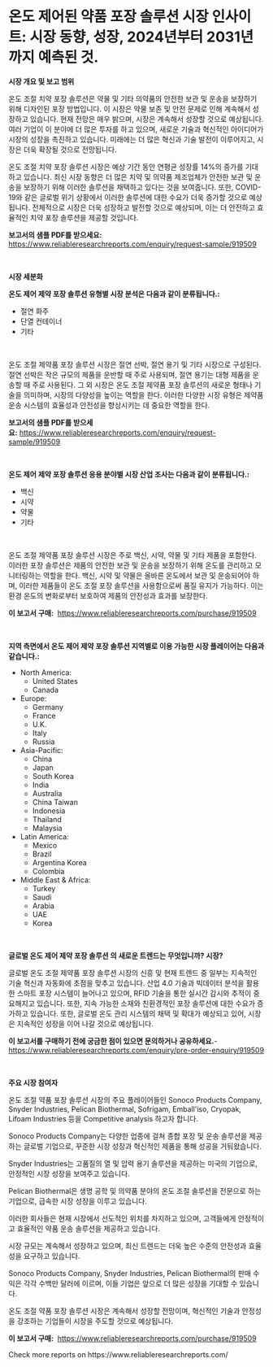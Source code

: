 <p><h1>온도 제어된 약품 포장 솔루션 시장 인사이트: 시장 동향, 성장, 2024년부터 2031년까지 예측된 것.</h1></p><p><strong>시장 개요 및 보고 범위</strong></p>
<p><p>온도 조절 치약 포장 솔루션은 약물 및 기타 의약품의 안전한 보관 및 운송을 보장하기 위해 디자인된 포장 방법입니다. 이 시장은 약물 보존 및 안전 문제로 인해 계속해서 성장하고 있습니다. 현재 전망은 매우 밝으며, 시장은 계속해서 성장할 것으로 예상됩니다. 여러 기업이 이 분야에 더 많은 투자를 하고 있으며, 새로운 기술과 혁신적인 아이디어가 시장의 성장을 촉진하고 있습니다. 미래에는 더 많은 혁신과 기술 발전이 이루어지고, 시장은 더욱 확장될 것으로 전망됩니다.</p><p>온도 조절 치약 포장 솔루션 시장은 예상 기간 동안 연평균 성장률 14%의 증가를 기대하고 있습니다. 최신 시장 동향은 더 많은 치약 및 의약품 제조업체가 안전한 보관 및 운송을 보장하기 위해 이러한 솔루션을 채택하고 있다는 것을 보여줍니다. 또한, COVID-19와 같은 글로벌 위기 상황에서 이러한 솔루션에 대한 수요가 더욱 증가할 것으로 예상됩니다. 전체적으로 시장은 더욱 성장하고 발전할 것으로 예상되며, 이는 더 안전하고 효율적인 치약 포장 솔루션을 제공할 것입니다.</p></p>
<p><strong>보고서의 샘플 PDF를 받으세요:</strong> <a href="https://www.reliableresearchreports.com/enquiry/request-sample/919509">https://www.reliableresearchreports.com/enquiry/request-sample/919509</a></p>
<p>&nbsp;</p>
<p><strong>시장 세분화</strong></p>
<p><strong>온도 제어 제약 포장 솔루션 유형별 시장 분석은 다음과 같이 분류됩니다.:</strong></p>
<p><ul><li>절연 화주</li><li>단열 컨테이너</li><li>기타</li></ul></p>
<p>&nbsp;</p>
<p><p>온도 조절 제약품 포장 솔루션 시장은 절연 선박, 절연 용기 및 기타 시장으로 구성된다. 절연 선박은 작은 규모의 제품을 운반할 때 주로 사용되며, 절연 용기는 대형 제품을 운송할 때 주로 사용된다. 그 외 시장은 온도 조절 제약품 포장 솔루션의 새로운 형태나 기술을 의미하며, 시장의 다양성을 높이는 역할을 한다. 이러한 다양한 시장 유형은 제약품 운송 시스템의 효율성과 안전성을 향상시키는 데 중요한 역할을 한다.</p></p>
<p><strong>보고서의 샘플 PDF를 받으세요:</strong>&nbsp;<a href="https://www.reliableresearchreports.com/enquiry/request-sample/919509">https://www.reliableresearchreports.com/enquiry/request-sample/919509</a></p>
<p>&nbsp;</p>
<p><strong> 온도 제어 제약 포장 솔루션 응용 분야별 시장 산업 조사는 다음과 같이 분류됩니다.:</strong></p>
<p><ul><li>백신</li><li>시약</li><li>약물</li><li>기타</li></ul></p>
<p>&nbsp;</p>
<p><p>온도 조절 제약품 포장 솔루션 시장은 주로 백신, 시약, 약물 및 기타 제품을 포함한다. 이러한 포장 솔루션은 제품의 안전한 보관 및 운송을 보장하기 위해 온도를 관리하고 모니터링하는 역할을 한다. 백신, 시약 및 약물은 올바른 온도에서 보관 및 운송되어야 하며, 이러한 제품들이 온도 조절 포장 솔루션을 사용함으로써 품질 유지가 가능하다. 이는 환경 온도의 변화로부터 보호하여 제품의 안전성과 효과를 보장한다.</p></p>
<p><strong>이 보고서 구매:</strong>&nbsp; <a href="https://www.reliableresearchreports.com/purchase/919509">https://www.reliableresearchreports.com/purchase/919509</a></p>
<p>&nbsp;</p>
<p><strong>지역 측면에서 온도 제어 제약 포장 솔루션 지역별로 이용 가능한 시장 플레이어는 다음과 같습니다.:</strong></p>
<p><ul>
    <li>
        North America:
        <ul>
            <li>United States</li>
            <li>Canada</li>
        </ul>
    </li>
    <li>
        Europe:
        <ul>
            <li>Germany</li>
            <li>France</li>
            <li>U.K.</li>
            <li>Italy</li>
            <li>Russia</li>
        </ul>
    </li>
    <li>
        Asia-Pacific:
        <ul>
            <li>China</li>
            <li>Japan</li>
            <li>South Korea</li>
            <li>India</li>
            <li>Australia</li>
            <li>China Taiwan</li>
            <li>Indonesia</li>
            <li>Thailand</li>
            <li>Malaysia</li>
        </ul>
    </li>
    <li>
        Latin America:
        <ul>
            <li>Mexico</li>
            <li>Brazil</li>
            <li>Argentina Korea</li>
            <li>Colombia</li>
        </ul>
    </li>
    <li>
        Middle East & Africa:
        <ul>
            <li>Turkey</li>
            <li>Saudi</li>
            <li>Arabia</li>
            <li>UAE</li>
            <li>Korea</li>
        </ul>
    </li>
    </ul></p>
<p>&nbsp;</p>
<p><strong>글로벌 온도 제어 제약 포장 솔루션 의 새로운 트렌드는 무엇입니까? 시장?</strong></p>
<p><p>글로벌 온도 조절 제약품 포장 솔루션 시장의 신흥 및 현재 트렌드 중 일부는 지속적인 기술 혁신과 자동화에 초점을 맞추고 있습니다. 산업 4.0 기술과 빅데이터 분석을 활용한 스마트 포장 시스템이 늘어나고 있으며, RFID 기술을 통한 실시간 감시와 추적이 중요해지고 있습니다. 또한, 지속 가능한 소재와 친환경적인 포장 솔루션에 대한 수요가 증가하고 있습니다. 또한, 글로벌 온도 관리 시스템의 채택 및 확대가 예상되고 있어, 시장은 지속적인 성장을 이어 나갈 것으로 예상됩니다.</p></p>
<p><strong>이 보고서를 구매하기 전에 궁금한 점이 있으면 문의하거나 공유하세요.</strong>- <a href="https://www.reliableresearchreports.com/enquiry/pre-order-enquiry/919509">https://www.reliableresearchreports.com/enquiry/pre-order-enquiry/919509</a></p>
<p>&nbsp;</p>
<p><strong>주요 시장 참여자</strong></p>
<p><p>온도 조절 약품 포장 솔루션 시장의 주요 플레이어들인 Sonoco Products Company, Snyder Industries, Pelican Biothermal, Sofrigam, Emball'iso, Cryopak, Lifoam Industries 등을 Competitive analysis 하고자 합니다. </p><p>Sonoco Products Company는 다양한 업종에 걸쳐 종합 포장 및 운송 솔루션을 제공하는 글로벌 기업으로, 꾸준한 시장 성장과 혁신적인 제품을 통해 성공을 거둬왔습니다. </p><p>Snyder Industries는 고품질의 열 및 압력 용기 솔루션을 제공하는 미국의 기업으로, 안정적인 시장 성장을 보여주고 있습니다. </p><p>Pelican Biothermal은 생명 공학 및 의약품 분야의 온도 조절 솔루션을 전문으로 하는 기업으로, 급속한 시장 성장을 이루고 있습니다. </p><p>이러한 회사들은 현재 시장에서 선도적인 위치를 차지하고 있으며, 고객들에게 안정적이고 효율적인 약품 운송 솔루션을 제공하고 있습니다. </p><p>시장 규모는 계속해서 성장하고 있으며, 최신 트렌드는 더욱 높은 수준의 안전성과 효율성을 요구하고 있습니다. </p><p>Sonoco Products Company, Snyder Industries, Pelican Biothermal의 판매 수익은 각각 수백만 달러에 이르며, 이들 기업은 앞으로 더 많은 성장을 기대할 수 있습니다. </p><p>온도 조절 약품 포장 솔루션 시장은 계속해서 성장할 전망이며, 혁신적인 기술과 안정성을 강조하는 기업들이 시장을 주도할 것으로 예상됩니다.</p></p>
<p><strong>이 보고서 구매:</strong>&nbsp;&nbsp;<a href="https://www.reliableresearchreports.com/purchase/919509">https://www.reliableresearchreports.com/purchase/919509</a></p>
<p>Check more reports on https://www.reliableresearchreports.com/</p>
